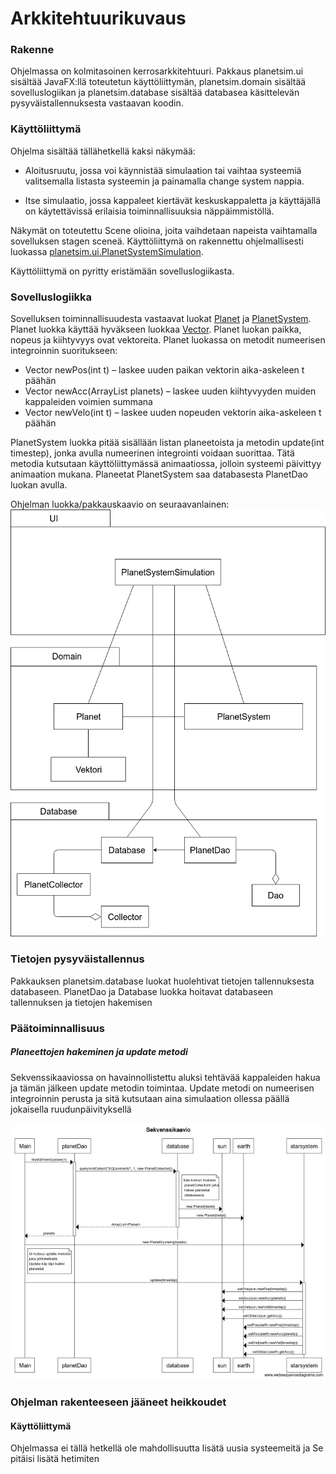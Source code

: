 # Arkkitehtuurikuvaus

### Rakenne

Ohjelmassa on kolmitasoinen kerrosarkkitehtuuri. Pakkaus planetsim.ui sisältää JavaFX:llä toteutetun käyttöliittymän, planetsim.domain sisältää sovelluslogiikan ja planetsim.database sisältää databasea käsittelevän pysyväistallennuksesta vastaavan koodin.

### Käyttöliittymä

Ohjelma sisältää tällähetkellä kaksi näkymää:

* Aloitusruutu, jossa voi käynnistää simulaation tai vaihtaa systeemiä valitsemalla listasta systeemin ja painamalla change system nappia.

* Itse simulaatio, jossa kappaleet kiertävät keskuskappaletta ja käyttäjällä on käytettävissä erilaisia toiminnallisuuksia näppäimmistöllä.

Näkymät on toteutettu Scene olioina, joita vaihdetaan napeista vaihtamalla sovelluksen stagen sceneä. Käyttöliittymä on rakennettu ohjelmallisesti luokassa [planetsim.ui.PlanetSystemSimulation](https://github.com/anttkukk/otm-harjoitustyo/blob/master/PlanetSim/src/main/java/planetsim/ui/PlanetSystemSimulation.java).

Käyttöliittymä on pyritty eristämään sovelluslogiikasta.

### Sovelluslogiikka

Sovelluksen toiminnallisuudesta vastaavat luokat [Planet](https://github.com/anttkukk/otm-harjoitustyo/blob/master/PlanetSim/src/main/java/planetsim/domain/Planet.java) ja [PlanetSystem](https://github.com/anttkukk/otm-harjoitustyo/blob/master/PlanetSim/src/main/java/planetsim/domain/PlanetSystem.java).
 Planet luokka käyttää hyväkseen luokkaa [Vector](https://github.com/anttkukk/otm-harjoitustyo/blob/master/PlanetSim/src/main/java/planetsim/domain/Vector.java). Planet luokan paikka, nopeus ja kiihtyvyys ovat vektoreita. 
Planet luokassa on metodit numeerisen integroinnin suoritukseen:
* Vector newPos(int t) – laskee uuden paikan vektorin aika-askeleen t päähän
* Vector newAcc(ArrayList<Planet> planets) – laskee uuden kiihtyvyyden muiden kappaleiden voimien summana
* Vector newVelo(int t) – laskee uuden nopeuden vektorin aika-askeleen t päähän


PlanetSystem luokka pitää sisällään listan planeetoista ja metodin update(int timestep), jonka avulla numeerinen integrointi voidaan suorittaa. Tätä metodia kutsutaan käyttöliittymässä animaatiossa, jolloin systeemi päivittyy animaation mukana.
Planeetat PlanetSystem saa databasesta PlanetDao luokan avulla.


Ohjelman luokka/pakkauskaavio on seuraavanlainen:
![luokkakaavio](https://github.com/anttkukk/otm-harjoitustyo/blob/master/dokumentaatio/luokkakaavio.png)

### Tietojen pysyväistallennus

Pakkauksen planetsim.database luokat huolehtivat tietojen tallennuksesta databaseen. PlanetDao ja Database luokka hoitavat databaseen tallennuksen ja tietojen hakemisen


### Päätoiminnallisuus

##### Planeettojen hakeminen ja update metodi

Sekvenssikaaviossa on havainnollistettu aluksi tehtävää kappaleiden hakua ja tämän jälkeen update metodin toimintaa. Update metodi on numeerisen integroinnin perusta ja sitä kutsutaan aina simulaation ollessa päällä jokaisella ruudunpäivityksellä

![Sekvenssikaavio](https://github.com/anttkukk/otm-harjoitustyo/blob/master/dokumentaatio/sekvenssi.jpeg)

### Ohjelman rakenteeseen jääneet heikkoudet

#### Käyttöliittymä
Ohjelmassa ei tällä hetkellä ole mahdollisuutta lisätä uusia systeemeitä ja Se pitäisi lisätä hetimiten

